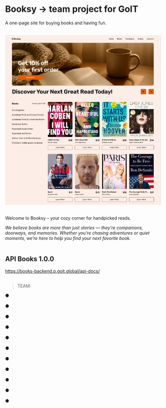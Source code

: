 # Booksy -> team project for GoIT

A one-page site for buying books and having fun.<br/><br/>

![Booksy sample](./assets/booksy-sample.jpg)<br/><br/>

Welcome to Booksy – your cozy corner for handpicked reads.

_We believe books are more than just stories — they’re companions, doorways, and
memories. Whether you’re chasing adventures or quiet moments, we’re here to help
you find your next favorite book._<br/><br/>

## API Books 1.0.0

https://books-backend.p.goit.global/api-docs/<br/><br/>

> TEAM:

● <br/><br/> ● <br/><br/> ● <br/><br/> ● <br/><br/> ● <br/><br/> ● <br/><br/> ●
<br/><br/> ● <br/><br/> ● <br/><br/> ● <br/><br/> ● <br/><br/>
